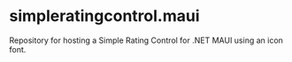 # simpleratingcontrol.maui
Repository for hosting a Simple Rating Control for .NET MAUI using an icon font.

